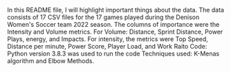 In this README file, I will highlight important things about the data. The data consists of 17 CSV files for the 17 games played during the Denison Women's Soccer team 2022 season. The columns of importance were the Intensity and Volume metrics. For Volume: Distance, Sprint Distance, Power Plays, energy, and Impacts. For intensity, the metrics were Top Speed, Distance per minute, Power Score, Player Load, and Work Raito
Code: Python version 3.8.3 was used to run the code
Techniques used: K-Menas algorithm and Elbow Methods.
